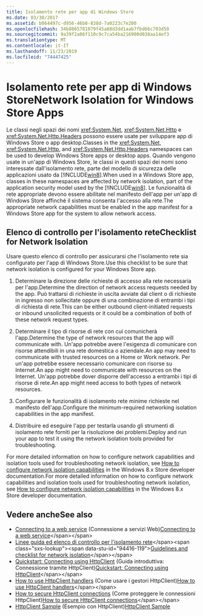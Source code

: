 ```yaml
---
title: Isolamento rete per app di Windows Store
ms.date: 03/30/2017
ms.assetid: b064497c-d956-46b8-838d-7a0223c7e200
ms.openlocfilehash: 34b8865781079f45a68d3dd1aab7fbd66c703d50
ms.sourcegitcommit: 9a39f2a06f110c9c7ca54ba216900d038aa14ef3
ms.translationtype: MT
ms.contentlocale: it-IT
ms.lasthandoff: 11/23/2019
ms.locfileid: "74447425"
---
```

# <a name="network-isolation-for-windows-store-apps"></a><span data-ttu-id="94416-102">Isolamento rete per app di Windows Store</span><span class="sxs-lookup"><span data-stu-id="94416-102">Network Isolation for Windows Store Apps</span></span>
<span data-ttu-id="94416-103">Le classi negli spazi dei nomi <xref:System.Net>, <xref:System.Net.Http> e <xref:System.Net.Http.Headers> possono essere usate per sviluppare app di Windows Store o app desktop.</span><span class="sxs-lookup"><span data-stu-id="94416-103">Classes in the <xref:System.Net>,  <xref:System.Net.Http>, and <xref:System.Net.Http.Headers> namespaces can be used to develop Windows Store  apps  or desktop apps.</span></span> <span data-ttu-id="94416-104">Quando vengono usate in un'app di Windows Store, le classi in questi spazi dei nomi sono interessate dall'isolamento rete, parte del modello di sicurezza delle applicazioni usato da [!INCLUDE[win8](../../../includes/win8-md.md)].</span><span class="sxs-lookup"><span data-stu-id="94416-104">When used in a Windows Store app, classes in these namespaces are affected by network isolation, part of the application security model used by the [!INCLUDE[win8](../../../includes/win8-md.md)].</span></span> <span data-ttu-id="94416-105">Le funzionalità di rete appropriate devono essere abilitate nel manifesto dell'app per un'app di Windows Store affinché il sistema consenta l'accesso alla rete.</span><span class="sxs-lookup"><span data-stu-id="94416-105">The appropriate network capabilities must be enabled in the app manifest for a Windows Store app for the system to allow network access.</span></span>  
  
## <a name="checklist-for-network-isolation"></a><span data-ttu-id="94416-106">Elenco di controllo per l'isolamento rete</span><span class="sxs-lookup"><span data-stu-id="94416-106">Checklist for Network Isolation</span></span>  
 <span data-ttu-id="94416-107">Usare questo elenco di controllo per assicurarsi che l'isolamento rete sia configurato per l'app di Windows Store.</span><span class="sxs-lookup"><span data-stu-id="94416-107">Use this checklist to be sure that network isolation is configured for your Windows Store app.</span></span>  
  
1. <span data-ttu-id="94416-108">Determinare la direzione delle richieste di accesso alla rete necessaria per l'app.</span><span class="sxs-lookup"><span data-stu-id="94416-108">Determine the direction of network access requests needed by the app.</span></span> <span data-ttu-id="94416-109">Può trattarsi di richieste in uscita avviate dal client o di richieste in ingresso non sollecitate oppure di una combinazione di entrambi i tipi di richiesta di rete.</span><span class="sxs-lookup"><span data-stu-id="94416-109">This can be either outbound client-initiated requests or inbound unsolicited requests or it could be a combination of both of these network request types.</span></span>  
  
2. <span data-ttu-id="94416-110">Determinare il tipo di risorse di rete con cui comunicherà l'app.</span><span class="sxs-lookup"><span data-stu-id="94416-110">Determine the type of network resources that the app will communicate with.</span></span> <span data-ttu-id="94416-111">Un'app potrebbe avere l'esigenza di comunicare con risorse attendibili in una rete domestica o aziendale.</span><span class="sxs-lookup"><span data-stu-id="94416-111">An app may need to communicate with trusted resources on a Home or Work network.</span></span> <span data-ttu-id="94416-112">Per un'app potrebbe essere necessario comunicare con risorse su Internet.</span><span class="sxs-lookup"><span data-stu-id="94416-112">An app might need to communicate with resources on the Internet.</span></span> <span data-ttu-id="94416-113">Un'app potrebbe dover disporre dell'accesso a entrambi i tipi di risorse di rete.</span><span class="sxs-lookup"><span data-stu-id="94416-113">An app might need access to both types of network resources.</span></span>  
  
3. <span data-ttu-id="94416-114">Configurare le funzionalità di isolamento rete minime richieste nel manifesto dell'app.</span><span class="sxs-lookup"><span data-stu-id="94416-114">Configure the minimum-required networking isolation capabilities in the app manifest.</span></span>  
  
4. <span data-ttu-id="94416-115">Distribuire ed eseguire l'app per testarla usando gli strumenti di isolamento rete forniti per la risoluzione dei problemi.</span><span class="sxs-lookup"><span data-stu-id="94416-115">Deploy and run your app to test it using the network isolation tools provided for troubleshooting.</span></span>  
  
 <span data-ttu-id="94416-116">For more detailed information on how to configure network capabilities and isolation tools used for troubleshooting network isolation, see [How to configure network isolation capabilities](https://docs.microsoft.com/previous-versions/windows/apps/hh770532(v=win.10)) in the Windows 8.x Store developer documentation.</span><span class="sxs-lookup"><span data-stu-id="94416-116">For more detailed information on how to configure network capabilities and isolation tools used for troubleshooting network isolation, see [How to configure network isolation capabilities](https://docs.microsoft.com/previous-versions/windows/apps/hh770532(v=win.10)) in the Windows 8.x Store developer documentation.</span></span>
  
## <a name="see-also"></a><span data-ttu-id="94416-117">Vedere anche</span><span class="sxs-lookup"><span data-stu-id="94416-117">See also</span></span>

- <span data-ttu-id="94416-118">[Connecting to a web service](https://docs.microsoft.com/previous-versions/windows/apps/hh761504(v=win.10)) (Connessione a servizi Web)</span><span class="sxs-lookup"><span data-stu-id="94416-118">[Connecting to a web service](https://docs.microsoft.com/previous-versions/windows/apps/hh761504(v=win.10))</span></span>
- <span data-ttu-id="94416-119">[Linee guida ed elenco di controllo per l'isolamento rete](https://docs.microsoft.com/previous-versions/windows/apps/hh770532(v=win.10))</span><span class="sxs-lookup"><span data-stu-id="94416-119">[Guidelines and checklist for network isolation](https://docs.microsoft.com/previous-versions/windows/apps/hh770532(v=win.10))</span></span>
- <span data-ttu-id="94416-120">[Quickstart: Connecting using HttpClient](https://docs.microsoft.com/previous-versions/windows/apps/hh781239(v=win.10)) (Guida introduttiva: Connessione tramite HttpClient)</span><span class="sxs-lookup"><span data-stu-id="94416-120">[Quickstart: Connecting using HttpClient](https://docs.microsoft.com/previous-versions/windows/apps/hh781239(v=win.10))</span></span>
- <span data-ttu-id="94416-121">[How to use HttpClient handlers](https://docs.microsoft.com/previous-versions/windows/apps/hh781241(v=win.10)) (Come usare i gestori HttpClient)</span><span class="sxs-lookup"><span data-stu-id="94416-121">[How to use HttpClient handlers](https://docs.microsoft.com/previous-versions/windows/apps/hh781241(v=win.10))</span></span>
- <span data-ttu-id="94416-122">[How to secure HttpClient connections](https://docs.microsoft.com/previous-versions/windows/apps/hh781240(v=win.10)) (Come proteggere le connessioni HttpClient)</span><span class="sxs-lookup"><span data-stu-id="94416-122">[How to secure HttpClient connections](https://docs.microsoft.com/previous-versions/windows/apps/hh781240(v=win.10))</span></span>
- <span data-ttu-id="94416-123">[HttpClient Sample](https://code.msdn.microsoft.com/windowsapps/HttpClient-sample-55700664) (Esempio con HttpClient)</span><span class="sxs-lookup"><span data-stu-id="94416-123">[HttpClient Sample](https://code.msdn.microsoft.com/windowsapps/HttpClient-sample-55700664)</span></span>
